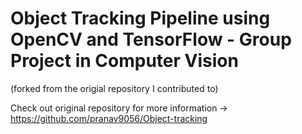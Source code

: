 # Object Tracking Pipeline using OpenCV and TensorFlow - Group Project in Computer Vision

 (forked from the origial repository I contributed to)

Check out original repository for more information -> https://github.com/pranav9056/Object-tracking
